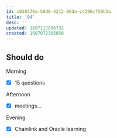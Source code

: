 ```yaml
---
id: c038279a-50d0-4212-86da-c4296cf50b3a
title: '04'
desc: ''
updated: 1607117896732
created: 1607072305850
---
```


## Should do

Morning
- [x] 15 questions

Afternoon
- [x] meetings...

Evening
- [x] Chainlink and Oracle learning
